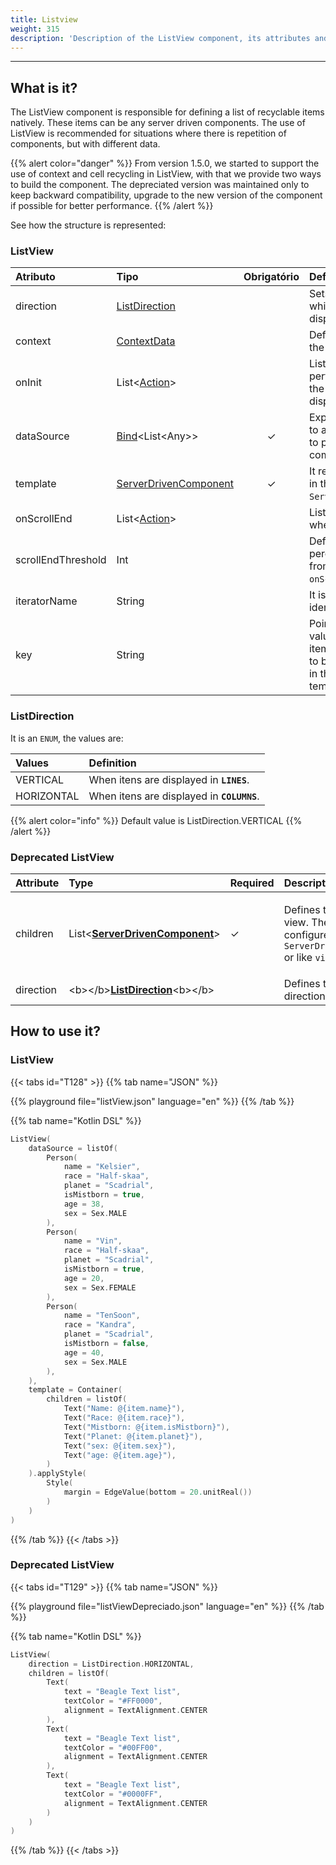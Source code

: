 ```yaml
---
title: Listview
weight: 315
description: 'Description of the ListView component, its attributes and constructors'
---
```


---

## What is it? 

The ListView component is responsible for defining a list of recyclable items natively. These items can be any server driven components. The use of ListView is recommended for situations where there is repetition of components, but with different data.

{{% alert color="danger" %}}
From version 1.5.0, we started to support the use of context and cell recycling in ListView, with that we provide two ways to build the component. The depreciated version was maintained only to keep backward compatibility, upgrade to the new version of the component if possible for better performance.
{{% /alert %}}

See how the structure is represented:

### ListView

| Atributo | Tipo | Obrigatório | Definição |
| :--- | :--- | :---: | :--- |
| direction | [ListDirection](listview#listdirection) |   | Sets the direction in which list items are displayed. |
| context | [ContextData](https://docs.usebeagle.io/api/context) |  | Defines the context of the component. |
| onInit | List&lt;[Action](https://docs.usebeagle.io/api/actions)&gt; |  | List of actions to be performed as soon as the component is displayed.  |
| dataSource | [Bind](https://docs.usebeagle.io/api/context#bindings)&lt;List&lt;Any&gt;&gt; | ✓ | Expression that points to a list of values used to populate the component. |
| template | [ServerDrivenComponent](https://docs.usebeagle.io/api/components) | ✓ | It represents each cell in the list through a `ServerDrivenComponent`. |
| onScrollEnd | List&lt;[Action](https://docs.usebeagle.io/api/actions)&gt; |  | List of actions taken when the list ends. |
| scrollEndThreshold | Int |  | Defines the percentage scrolled from the list to trigger `onScrollEnd`. |
| iteratorName | String |  | It is the context identifier for each cell. |
| key | String |  | Points to a unique value present in each item of the `dataSource` to be used as a suffix in the ids of the template components. |

### ListDirection

It is an `ENUM`, the values are:

| **Values** | **Definition** |
| :--- | :--- |
| VERTICAL | When itens are displayed in **`LINES`**. |
| HORIZONTAL | When itens are displayed in **`COLUMNS`**. |

{{% alert color="info" %}}
Default value is ListDirection.VERTICAL
{{% /alert %}}

### Deprecated ListView

<table>
  <thead>
    <tr>
      <th style="text-align:left">Attribute</th>
      <th style="text-align:left">Type</th>
      <th style="text-align:left">Required</th>
      <th style="text-align:left">Descriptioon</th>
    </tr>
  </thead>
  <tbody>
    <tr>
      <td style="text-align:left">children</td>
      <td style="text-align:left">List&lt;<a href="../"><b>ServerDrivenComponent</b></a>&gt;</td>
      <td style="text-align:left">&#x2713;</td>
      <td style="text-align:left">
        <p></p>
        <p>Defines the item list view. They can be configured like a <code>ServerDrivenComponents </code>or
          like <code>views.</code>
        </p>
      </td>
    </tr>
    <tr>
      <td style="text-align:left">direction</td>
      <td style="text-align:left">&lt;b&gt;&lt;/b&gt;<a href="https://docs.usebeagle.io/api/components/layout/listview"><b>ListDirection</b></a>&lt;b&gt;&lt;/b&gt;</td>
      <td
      style="text-align:left"></td>
        <td style="text-align:left">Defines the preview list direction.</td>
    </tr>
  </tbody>
</table>

## How to use it? 

### ListView

{{< tabs id="T128" >}}
{{% tab name="JSON" %}}
<!-- json-playground:listView.json
{
  "_beagleComponent_": "beagle:listView",
  "direction": "VERTICAL",
  "dataSource": [
    {
      "name": "Kelsier",
      "race": "Half-skaa",
      "planet": "Scadrial",
      "isMistborn": true,
      "age": 38,
      "sex": "male"
    },
    {
      "name": "Vin",
      "race": "Half-skaa",
      "planet": "Scadrial",
      "isMistborn": true,
      "age": 20,
      "sex": "female"
    },
    {
      "name": "TenSoon",
      "race": "Kandra",
      "planet": "Scadrial",
      "isMistborn": false,
      "age": 40,
      "sex": "male"
    }
  ],
  "template": {
    "_beagleComponent_": "beagle:container",
    "style": {
      "margin": {
        "bottom": {
          "value": 20,
          "type": "REAL"
        }
      }
    },
    "children": [
      {
        "_beagleComponent_": "beagle:text",
        "text": "Name: @{item.name}"
      },
      {
        "_beagleComponent_": "beagle:text",
        "text": "Race: @{item.race}"
      },
      {
        "_beagleComponent_": "beagle:text",
        "text": "Mistborn: @{item.isMistborn}"
      },
      {
        "_beagleComponent_": "beagle:text",
        "text": "Planet: @{item.planet}"
      },
      {
        "_beagleComponent_": "beagle:text",
        "text": "sex: @{item.sex}"
      },
      {
        "_beagleComponent_": "beagle:text",
        "text": "age: @{item.age}"
      }
    ]
  }
}
-->
{{% playground file="listView.json" language="en" %}}
{{% /tab %}}

{{% tab name="Kotlin DSL" %}}
```kotlin
ListView(
    dataSource = listOf(
        Person(
            name = "Kelsier",
            race = "Half-skaa",
            planet = "Scadrial",
            isMistborn = true,
            age = 38,
            sex = Sex.MALE
        ),
        Person(
            name = "Vin",
            race = "Half-skaa",
            planet = "Scadrial",
            isMistborn = true,
            age = 20,
            sex = Sex.FEMALE
        ),
        Person(
            name = "TenSoon",
            race = "Kandra",
            planet = "Scadrial",
            isMistborn = false,
            age = 40,
            sex = Sex.MALE
        ),
    ),
    template = Container(
        children = listOf(
            Text("Name: @{item.name}"),
            Text("Race: @{item.race}"),
            Text("Mistborn: @{item.isMistborn}"),
            Text("Planet: @{item.planet}"),
            Text("sex: @{item.sex}"),
            Text("age: @{item.age}"),
        )
    ).applyStyle(
        Style(
            margin = EdgeValue(bottom = 20.unitReal())
        )
    )
)
```
{{% /tab %}}
{{< /tabs >}}

### Deprecated ListView

{{< tabs id="T129" >}}
{{% tab name="JSON" %}}
<!-- json-playground:listViewDepreciado.json
{
  "_beagleComponent_": "beagle:listView",
  "children": [
    {
      "_beagleComponent_": "beagle:text",
      "text": "Beagle Text list",
      "textColor": "#FF0000",
      "alignment": "CENTER"
    },
    {
      "_beagleComponent_": "beagle:text",
      "text": "Beagle Text list",
      "textColor": "#00FF00",
      "alignment": "CENTER"
    },
    {
      "_beagleComponent_": "beagle:text",
      "text": "Beagle Text list",
      "textColor": "#0000FF",
      "alignment": "CENTER"
    }
  ],
  "direction": "HORIZONTAL"
}
-->
{{% playground file="listViewDepreciado.json" language="en" %}}
{{% /tab %}}

{{% tab name="Kotlin DSL" %}}
```kotlin
ListView(
    direction = ListDirection.HORIZONTAL,
    children = listOf(
        Text(
            text = "Beagle Text list",
            textColor = "#FF0000",
            alignment = TextAlignment.CENTER
        ),
        Text(
            text = "Beagle Text list",
            textColor = "#00FF00",
            alignment = TextAlignment.CENTER
        ),
        Text(
            text = "Beagle Text list",
            textColor = "#0000FF",
            alignment = TextAlignment.CENTER
        )
    )
)
```
{{% /tab %}}
{{< /tabs >}}
